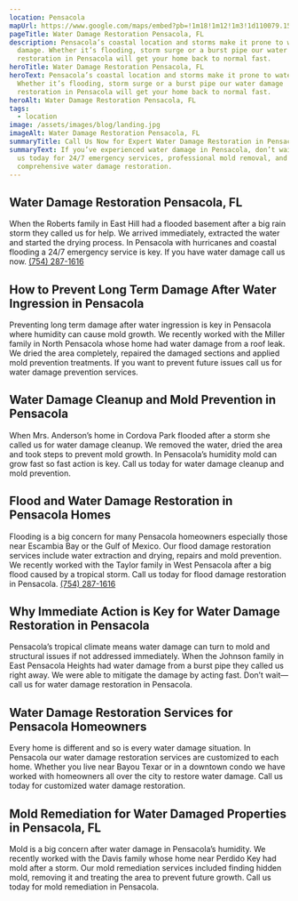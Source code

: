 ```yaml
---
location: Pensacola
mapUrl: https://www.google.com/maps/embed?pb=!1m18!1m12!1m3!1d110079.15790234519!2d-87.27531609370386!3d30.43684791211695!2m3!1f0!2f0!3f0!3m2!1i1024!2i768!4f13.1!3m3!1m2!1s0x8890bf45accbaabb%3A0xa7c69a6e3179657c!2sPensacola%2C%20FL%2C%20USA!5e0!3m2!1sen!2sca!4v1727840148953!5m2!1sen!2sca
pageTitle: Water Damage Restoration Pensacola, FL
description: Pensacola’s coastal location and storms make it prone to water
  damage. Whether it’s flooding, storm surge or a burst pipe our water damage
  restoration in Pensacola will get your home back to normal fast.
heroTitle: Water Damage Restoration Pensacola, FL
heroText: Pensacola’s coastal location and storms make it prone to water damage.
  Whether it’s flooding, storm surge or a burst pipe our water damage
  restoration in Pensacola will get your home back to normal fast.
heroAlt: Water Damage Restoration Pensacola, FL
tags:
  - location
image: /assets/images/blog/landing.jpg
imageAlt: Water Damage Restoration Pensacola, FL
summaryTitle: Call Us Now for Expert Water Damage Restoration in Pensacola, FL!
summaryText: If you’ve experienced water damage in Pensacola, don’t wait. Call
  us today for 24/7 emergency services, professional mold removal, and
  comprehensive water damage restoration.
---
```

## Water Damage Restoration Pensacola, FL

When the Roberts family in East Hill had a flooded basement after a big rain storm they called us for help. We arrived immediately, extracted the water and started the drying process. In Pensacola with hurricanes and coastal flooding a 24/7 emergency service is key. If you have water damage call us now.
[(754) 287-1616](tel:7542871616)

## How to Prevent Long Term Damage After Water Ingression in Pensacola

Preventing long term damage after water ingression is key in Pensacola where humidity can cause mold growth. We recently worked with the Miller family in North Pensacola whose home had water damage from a roof leak. We dried the area completely, repaired the damaged sections and applied mold prevention treatments. If you want to prevent future issues call us for water damage prevention services.

## Water Damage Cleanup and Mold Prevention in Pensacola

When Mrs. Anderson’s home in Cordova Park flooded after a storm she called us for water damage cleanup. We removed the water, dried the area and took steps to prevent mold growth. In Pensacola’s humidity mold can grow fast so fast action is key. Call us today for water damage cleanup and mold prevention.

## Flood and Water Damage Restoration in Pensacola Homes

Flooding is a big concern for many Pensacola homeowners especially those near Escambia Bay or the Gulf of Mexico. Our flood damage restoration services include water extraction and drying, repairs and mold prevention. We recently worked with the Taylor family in West Pensacola after a big flood caused by a tropical storm. Call us today for flood damage restoration in Pensacola.
[(754) 287-1616](tel:7542871616)

## Why Immediate Action is Key for Water Damage Restoration in Pensacola

Pensacola’s tropical climate means water damage can turn to mold and structural issues if not addressed immediately. When the Johnson family in East Pensacola Heights had water damage from a burst pipe they called us right away. We were able to mitigate the damage by acting fast. Don’t wait—call us for water damage restoration in Pensacola.

## Water Damage Restoration Services for Pensacola Homeowners

Every home is different and so is every water damage situation. In Pensacola our water damage restoration services are customized to each home. Whether you live near Bayou Texar or in a downtown condo we have worked with homeowners all over the city to restore water damage. Call us today for customized water damage restoration.

## Mold Remediation for Water Damaged Properties in Pensacola, FL

Mold is a big concern after water damage in Pensacola’s humidity. We recently worked with the Davis family whose home near Perdido Key had mold after a storm. Our mold remediation services included finding hidden mold, removing it and treating the area to prevent future growth. Call us today for mold remediation in Pensacola.
